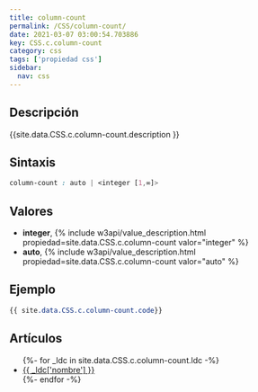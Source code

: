 ```yaml
---
title: column-count
permalink: /CSS/column-count/
date: 2021-03-07 03:00:54.703886
key: CSS.c.column-count
category: css
tags: ['propiedad css']
sidebar: 
  nav: css
---
```


## Descripción
{{site.data.CSS.c.column-count.description }}

## Sintaxis
~~~css
column-count : auto | <integer [1,∞]>
~~~

## Valores
* **integer**,  {% include w3api/value_description.html propiedad=site.data.CSS.c.column-count valor="integer" %}
* **auto**,  {% include w3api/value_description.html propiedad=site.data.CSS.c.column-count valor="auto" %}

## Ejemplo
~~~css
{{ site.data.CSS.c.column-count.code}}
~~~

## Artículos
<ul>
{%- for _ldc in site.data.CSS.c.column-count.ldc -%}
   <li>
       <a href="{{_ldc['url'] }}">{{ _ldc['nombre'] }}</a>
   </li>
{%- endfor -%}
</ul>

